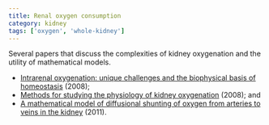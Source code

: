 ```yaml
---
title: Renal oxygen consumption
category: kidney
tags: ['oxygen', 'whole-kidney']
---
```


Several papers that discuss the complexities of kidney oxygenation and the
utility of mathematical models.

<ul>

<li>
<a href="http://dx.doi.org/10.1152/ajprenal.90230.2008">Intrarenal
oxygenation: unique challenges and the biophysical basis of homeostasis</a>
(2008);
</li>

<li>
<a href="http://dx.doi.org/10.1111/j.1440-1681.2008.05063.x">Methods for
studying the physiology of kidney oxygenation</a> (2008); and
</li>

<li>
<a href="http://dx.doi.org/10.1152/ajprenal.00544.2010">A mathematical model
of diffusional shunting of oxygen from arteries to veins in the kidney</a>
(2011).
</li>

</ul>
